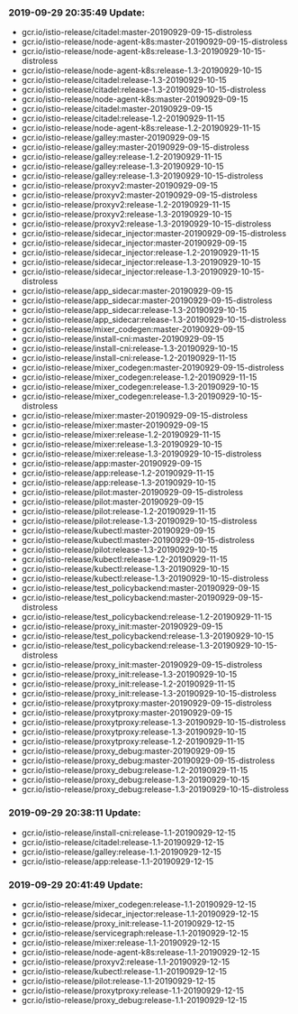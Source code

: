### 2019-09-29 20:35:49 Update:

- gcr.io/istio-release/citadel:master-20190929-09-15-distroless
- gcr.io/istio-release/node-agent-k8s:master-20190929-09-15-distroless
- gcr.io/istio-release/node-agent-k8s:release-1.3-20190929-10-15-distroless
- gcr.io/istio-release/node-agent-k8s:release-1.3-20190929-10-15
- gcr.io/istio-release/citadel:release-1.3-20190929-10-15
- gcr.io/istio-release/citadel:release-1.3-20190929-10-15-distroless
- gcr.io/istio-release/node-agent-k8s:master-20190929-09-15
- gcr.io/istio-release/citadel:master-20190929-09-15
- gcr.io/istio-release/citadel:release-1.2-20190929-11-15
- gcr.io/istio-release/node-agent-k8s:release-1.2-20190929-11-15
- gcr.io/istio-release/galley:master-20190929-09-15
- gcr.io/istio-release/galley:master-20190929-09-15-distroless
- gcr.io/istio-release/galley:release-1.2-20190929-11-15
- gcr.io/istio-release/galley:release-1.3-20190929-10-15
- gcr.io/istio-release/galley:release-1.3-20190929-10-15-distroless
- gcr.io/istio-release/proxyv2:master-20190929-09-15
- gcr.io/istio-release/proxyv2:master-20190929-09-15-distroless
- gcr.io/istio-release/proxyv2:release-1.2-20190929-11-15
- gcr.io/istio-release/proxyv2:release-1.3-20190929-10-15
- gcr.io/istio-release/proxyv2:release-1.3-20190929-10-15-distroless
- gcr.io/istio-release/sidecar_injector:master-20190929-09-15-distroless
- gcr.io/istio-release/sidecar_injector:master-20190929-09-15
- gcr.io/istio-release/sidecar_injector:release-1.2-20190929-11-15
- gcr.io/istio-release/sidecar_injector:release-1.3-20190929-10-15
- gcr.io/istio-release/sidecar_injector:release-1.3-20190929-10-15-distroless
- gcr.io/istio-release/app_sidecar:master-20190929-09-15
- gcr.io/istio-release/app_sidecar:master-20190929-09-15-distroless
- gcr.io/istio-release/app_sidecar:release-1.3-20190929-10-15
- gcr.io/istio-release/app_sidecar:release-1.3-20190929-10-15-distroless
- gcr.io/istio-release/mixer_codegen:master-20190929-09-15
- gcr.io/istio-release/install-cni:master-20190929-09-15
- gcr.io/istio-release/install-cni:release-1.3-20190929-10-15
- gcr.io/istio-release/install-cni:release-1.2-20190929-11-15
- gcr.io/istio-release/mixer_codegen:master-20190929-09-15-distroless
- gcr.io/istio-release/mixer_codegen:release-1.2-20190929-11-15
- gcr.io/istio-release/mixer_codegen:release-1.3-20190929-10-15
- gcr.io/istio-release/mixer_codegen:release-1.3-20190929-10-15-distroless
- gcr.io/istio-release/mixer:master-20190929-09-15-distroless
- gcr.io/istio-release/mixer:master-20190929-09-15
- gcr.io/istio-release/mixer:release-1.2-20190929-11-15
- gcr.io/istio-release/mixer:release-1.3-20190929-10-15
- gcr.io/istio-release/mixer:release-1.3-20190929-10-15-distroless
- gcr.io/istio-release/app:master-20190929-09-15
- gcr.io/istio-release/app:release-1.2-20190929-11-15
- gcr.io/istio-release/app:release-1.3-20190929-10-15
- gcr.io/istio-release/pilot:master-20190929-09-15-distroless
- gcr.io/istio-release/pilot:master-20190929-09-15
- gcr.io/istio-release/pilot:release-1.2-20190929-11-15
- gcr.io/istio-release/pilot:release-1.3-20190929-10-15-distroless
- gcr.io/istio-release/kubectl:master-20190929-09-15
- gcr.io/istio-release/kubectl:master-20190929-09-15-distroless
- gcr.io/istio-release/pilot:release-1.3-20190929-10-15
- gcr.io/istio-release/kubectl:release-1.2-20190929-11-15
- gcr.io/istio-release/kubectl:release-1.3-20190929-10-15
- gcr.io/istio-release/kubectl:release-1.3-20190929-10-15-distroless
- gcr.io/istio-release/test_policybackend:master-20190929-09-15
- gcr.io/istio-release/test_policybackend:master-20190929-09-15-distroless
- gcr.io/istio-release/test_policybackend:release-1.2-20190929-11-15
- gcr.io/istio-release/proxy_init:master-20190929-09-15
- gcr.io/istio-release/test_policybackend:release-1.3-20190929-10-15
- gcr.io/istio-release/test_policybackend:release-1.3-20190929-10-15-distroless
- gcr.io/istio-release/proxy_init:master-20190929-09-15-distroless
- gcr.io/istio-release/proxy_init:release-1.3-20190929-10-15
- gcr.io/istio-release/proxy_init:release-1.2-20190929-11-15
- gcr.io/istio-release/proxy_init:release-1.3-20190929-10-15-distroless
- gcr.io/istio-release/proxytproxy:master-20190929-09-15-distroless
- gcr.io/istio-release/proxytproxy:master-20190929-09-15
- gcr.io/istio-release/proxytproxy:release-1.3-20190929-10-15-distroless
- gcr.io/istio-release/proxytproxy:release-1.3-20190929-10-15
- gcr.io/istio-release/proxytproxy:release-1.2-20190929-11-15
- gcr.io/istio-release/proxy_debug:master-20190929-09-15
- gcr.io/istio-release/proxy_debug:master-20190929-09-15-distroless
- gcr.io/istio-release/proxy_debug:release-1.2-20190929-11-15
- gcr.io/istio-release/proxy_debug:release-1.3-20190929-10-15
- gcr.io/istio-release/proxy_debug:release-1.3-20190929-10-15-distroless
### 2019-09-29 20:38:11 Update:

- gcr.io/istio-release/install-cni:release-1.1-20190929-12-15
- gcr.io/istio-release/citadel:release-1.1-20190929-12-15
- gcr.io/istio-release/galley:release-1.1-20190929-12-15
- gcr.io/istio-release/app:release-1.1-20190929-12-15
### 2019-09-29 20:41:49 Update:

- gcr.io/istio-release/mixer_codegen:release-1.1-20190929-12-15
- gcr.io/istio-release/sidecar_injector:release-1.1-20190929-12-15
- gcr.io/istio-release/proxy_init:release-1.1-20190929-12-15
- gcr.io/istio-release/servicegraph:release-1.1-20190929-12-15
- gcr.io/istio-release/mixer:release-1.1-20190929-12-15
- gcr.io/istio-release/node-agent-k8s:release-1.1-20190929-12-15
- gcr.io/istio-release/proxyv2:release-1.1-20190929-12-15
- gcr.io/istio-release/kubectl:release-1.1-20190929-12-15
- gcr.io/istio-release/pilot:release-1.1-20190929-12-15
- gcr.io/istio-release/proxytproxy:release-1.1-20190929-12-15
- gcr.io/istio-release/proxy_debug:release-1.1-20190929-12-15
